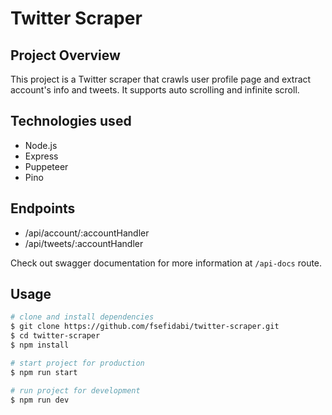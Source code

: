 # Twitter Scraper

## Project Overview
This project is a Twitter scraper that crawls user profile page and extract account's info and tweets. It supports auto scrolling and infinite scroll.

## Technologies used
- Node.js
- Express
- Puppeteer
- Pino

## Endpoints

-  /api/account/:accountHandler
-  /api/tweets/:accountHandler

Check out swagger documentation for more information at `/api-docs` route.

## Usage
```bash
# clone and install dependencies
$ git clone https://github.com/fsefidabi/twitter-scraper.git
$ cd twitter-scraper
$ npm install

# start project for production
$ npm run start

# run project for development
$ npm run dev
```
